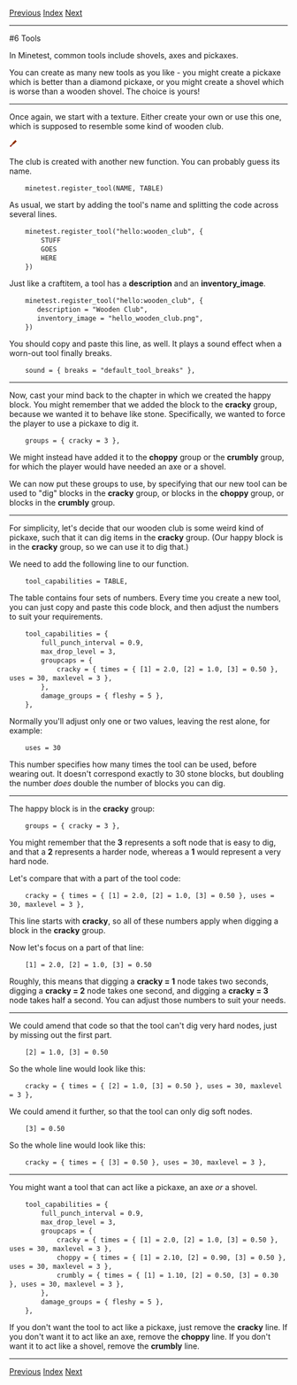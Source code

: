 [Previous](ch05.html) [Index](index.html) [Next](ch07.html)

---

#6 Tools

In Minetest, common tools include shovels, axes and pickaxes.

You can create as many new tools as you like - you might create a pickaxe which is better than a diamond pickaxe, or you might create a shovel which is worse than a wooden shovel. The choice is yours!

---

Once again, we start with a texture. Either create your own or use this one, which is supposed to resemble some kind of wooden club.

![Wooden club](img/ch06/wooden_club.png)

The club is created with another new function. You can probably guess its name.

        minetest.register_tool(NAME, TABLE)

As usual, we start by adding the tool's name and splitting the code across several lines.

        minetest.register_tool("hello:wooden_club", {
            STUFF
            GOES
            HERE
        })

Just like a craftitem, a tool has a **description** and an **inventory_image**.

        minetest.register_tool("hello:wooden_club", {
           description = "Wooden Club",
           inventory_image = "hello_wooden_club.png",
        })

You should copy and paste this line, as well. It plays a sound effect when a worn-out tool finally breaks.

        sound = { breaks = "default_tool_breaks" },

---

Now, cast your mind back to the chapter in which we created the happy block. You might remember that we added the block to the **cracky** group, because we wanted it to behave like stone. Specifically, we wanted to force the player to use a pickaxe to dig it.

        groups = { cracky = 3 },

We might instead have added it to the **choppy** group or the **crumbly** group, for which the player would have needed an axe or a shovel.

We can now put these groups to use, by specifying that our new tool can be used to "dig" blocks in the **cracky** group, or blocks in the **choppy** group, or blocks in the **crumbly** group.

---

For simplicity, let's decide that our wooden club is some weird kind of pickaxe, such that it can dig items in the **cracky** group. (Our happy block is in the **cracky** group, so we can use it to dig that.)

We need to add the following line to our function.

        tool_capabilities = TABLE,

The table contains four sets of numbers. Every time you create a new tool, you can just copy and paste this code block, and then adjust the numbers to suit your requirements.

        tool_capabilities = {
            full_punch_interval = 0.9,
            max_drop_level = 3,
            groupcaps = {
                cracky = { times = { [1] = 2.0, [2] = 1.0, [3] = 0.50 }, uses = 30, maxlevel = 3 },
            },
            damage_groups = { fleshy = 5 },
        },

Normally you'll adjust only one or two values, leaving the rest alone, for example:

        uses = 30

This number specifies how many times the tool can be used, before wearing out. It doesn't correspond exactly to 30 stone blocks, but doubling the number *does* double the number of blocks you can dig.

---

The happy block is in the **cracky** group:

        groups = { cracky = 3 },

You might remember that the **3** represents a soft node that is easy to dig, and that a **2** represents a harder node, whereas a **1** would represent a very hard node.

Let's compare that with a part of the tool code:

        cracky = { times = { [1] = 2.0, [2] = 1.0, [3] = 0.50 }, uses = 30, maxlevel = 3 },

This line starts with **cracky**, so all of these numbers apply when digging a block in the **cracky** group.

Now let's focus on a part of that line:

        [1] = 2.0, [2] = 1.0, [3] = 0.50

Roughly, this means that digging a **cracky = 1** node takes two seconds, digging a **cracky = 2** node takes one second, and digging a **cracky = 3** node takes half a second. You can adjust those numbers to suit your needs.

---

We could amend that code so that the tool can't dig very hard nodes, just by missing out the first part.

        [2] = 1.0, [3] = 0.50

So the whole line would look like this:

        cracky = { times = { [2] = 1.0, [3] = 0.50 }, uses = 30, maxlevel = 3 },

We could amend it further, so that the tool can only dig soft nodes.

        [3] = 0.50

So the whole line would look like this:

        cracky = { times = { [3] = 0.50 }, uses = 30, maxlevel = 3 },

---

You might want a tool that can act like a pickaxe, an axe *or* a shovel.

        tool_capabilities = {
            full_punch_interval = 0.9,
            max_drop_level = 3,
            groupcaps = {
                cracky = { times = { [1] = 2.0, [2] = 1.0, [3] = 0.50 }, uses = 30, maxlevel = 3 },
                choppy = { times = { [1] = 2.10, [2] = 0.90, [3] = 0.50 }, uses = 30, maxlevel = 3 },
                crumbly = { times = { [1] = 1.10, [2] = 0.50, [3] = 0.30 }, uses = 30, maxlevel = 3 },
            },
            damage_groups = { fleshy = 5 },
        },

If you don't want the tool to act like a pickaxe, just remove the **cracky** line. If you don't want it to act like an axe, remove the **choppy** line. If you don't want it to act like a shovel, remove the **crumbly** line.

---

[Previous](ch05.html) [Index](index.html) [Next](ch07.html)
